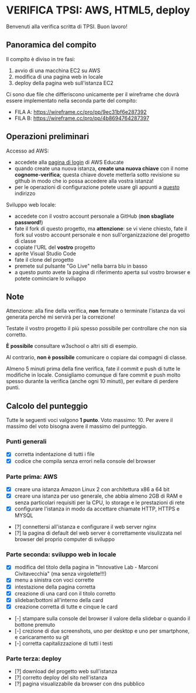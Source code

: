 # VERIFICA TPSI: AWS, HTML5, deploy

Benvenuti alla verifica scritta di TPSI. Buon lavoro!

## Panoramica del compito
Il compito è diviso in tre fasi:
1. avvio di una macchina EC2 su AWS
1. modifica di una pagina web in locale
1. deploy della pagina web sull'istanza EC2

Ci sono due file che differiscono unicamente per il wireframe che dovrà essere implementato nella seconda parte del compito:
- FILA A: https://wireframe.cc/pro/pp/9ec31bf6e287392
- FILA B: https://wireframe.cc/pro/pp/4b8694764287397


## Operazioni preliminari
Accesso ad AWS:
- accedete alla [pagina di login](https://www.awseducate.com/signin/SiteLogin) di AWS Educate
- quando create una nuova istanza, **create una nuova chiave** con il nome **cognome-verifica**; questa chiave dovete metterla sotto revisione su github in modo che io possa accedere alla vostra istanza!
- per le operazioni di configurazione potete usare gli appunti a [questo](https://github.com/wbigger/tpsi-5y/) indirizzo

Sviluppo web locale:
- accedete con il vostro account personale a GitHub (**non sbagliate password!**)
- fate il fork di questo progetto, ma **attenzione**: se vi viene chiesto, fate il fork sul vostro account personale e non sull'organizzazione del progetto di classe
- copiate l'URL del **vostro** progetto
- aprite Visual Studio Code
- fate il clone del progetto
- premete sul pulsante "Go Live" nella barra blu in basso
- a questo punto avete la pagina di riferimento aperta sul vostro browser e potete cominciare lo sviluppo

## Note
Attenzione: alla fine della verifica, **non** fermate o terminate l'istanza da voi generata perché mi servirà per la correzione!

Testate il vostro progetto il più spesso possibile per controllare che non sia corretto.

**È possibile** consultare w3school o altri siti di esempio.

Al contrario, **non è possibile** comunicare o copiare dai compagni di classe.

Almeno 5 minuti prima della fine verifica, fate il commit e push di tutte le modifiche in locale. Consigliamo comunque di fare commit e push molto spesso durante la verifica (anche ogni 10 minuti), per evitare di perdere punti.

## Calcolo del punteggio
Tutte le seguenti voci valgono **1 punto**.
Voto massimo: 10.
Per avere il massimo del voto bisogna avere il massimo del punteggio.


### Punti generali
- [X] corretta indentazione di tutti i file
- [X] codice che compila senza errori nella console del browser

### Parte prima: AWS
- [X] creare una istanza Amazon Linux 2 con architettura x86 a 64 bit
- [X] creare una istanza per uso generale, che abbia almeno 2GB di RAM e senza particolari requisiti per la CPU, lo storage e le prestazioni di rete
- [X] configurare l'istanza in modo da accettare chiamate HTTP, HTTPS e MYSQL
- [?] connettersi all'istanza e configurare il web server nginx
- [?] la pagina di default del web server è correttamente visulizzata nel browser del proprio computer di sviluppo

### Parte seconda: sviluppo web in locale
- [X] modifica del titolo della pagina in "Innovative Lab - Marconi Civitavecchia" (ma senza virgolette!!!)
- [X] menu a sinistra con voci corrette
- [X] intestazione della pagina corretta
- [X] creazione di una card con il titolo corretto
- [X] slidebar/bottoni all'interno della card
- [X] creazione corretta di tutte e cinque le card
- [-] stampare sulla console del browser il valore della slidebar o quando il bottone premuto
- [-] crezione di due screenshots, uno per desktop e uno per smartphone, e caricaramento su git
- [-] corretta capitalizzazione di tutti i testi


### Parte terza: deploy
- [?] download del progetto web sull'istanza
- [?] corretto deploy del sito nell'istanza
- [?] pagina visualizzabile da browser con dns pubblico


